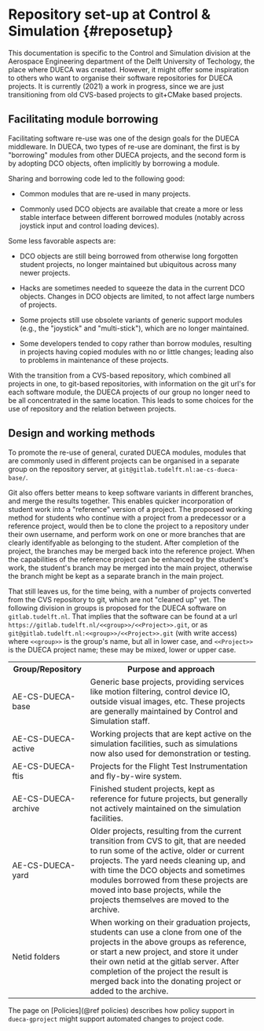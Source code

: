 # Repository set-up at Control & Simulation {#reposetup}

This documentation is specific to the Control and Simulation division
at the Aerospace Engineering department of the Delft University of
Techology, the place where DUECA was created. However, it might offer
some inspiration to others who want to organise their software
repositories for DUECA projects. It is currently (2021) a work in
progress, since we are just transitioning from old CVS-based projects
to git+CMake based projects.

## Facilitating module borrowing

Facilitating software re-use was one of the design goals for the DUECA
middleware. In DUECA, two types of re-use are dominant, the first is
by "borrowing" modules from other DUECA projects, and the second form
is by adopting DCO objects, often implicitly by borrowing a module.

Sharing and borrowing code led to the following good:

- Common modules that are re-used in many projects.

- Commonly used DCO objects are available that create a more or less
  stable interface between different borrowed modules (notably across
  joystick input and control loading devices).

Some less favorable aspects are:

- DCO objects are still being borrowed from otherwise long forgotten
  student projects, no longer maintained but ubiquitous across many
  newer projects.

- Hacks are sometimes needed to squeeze the data in the current DCO
  objects. Changes in DCO objects are limited, to not affect large
  numbers of projects.

- Some projects still use obsolete variants of generic support modules
  (e.g., the "joystick" and "multi-stick"), which are no longer maintained.

- Some developers tended to copy rather than borrow modules, resulting
  in projects having copied modules with no or little changes; leading
  also to problems in maintenance of these projects.

With the transition from a CVS-based repository, which combined all
projects in one, to git-based repositories, with information on the
git url's for each software module, the DUECA projects of our group no
longer need to be all concentrated in the same location. This leads to
some choices for the use of repository and the relation between
projects.

## Design and working methods

To promote the re-use of general, curated DUECA modules, modules that
are commonly used in different projects can be organised in a separate
group on the repository server, at
```git@gitlab.tudelft.nl:ae-cs-dueca-base/```.

Git also offers better means to keep software variants in different
branches, and merge the results together. This enables quicker
incorporation of student work into a "reference" version of a
project. The proposed working method for students who continue with a
project from a predecessor or a reference project, would then be to
clone the project to a repository under their own username, and
perform work on one or more branches that are clearly identifyable as
belonging to the student. After completion of the project, the
branches may be merged back into the reference project. When the
capabilities of the reference project can be enhanced by the student's
work, the student's branch may be merged into the main project,
otherwise the branch might be kept as a separate branch in the main
project.

That still leaves us, for the time being, with a number of projects
converted from the CVS repository to git, which are not "cleaned up"
yet. The following division in groups is proposed for the DUECA
software on `gitlab.tudelft.nl`. That implies that the software can be
found at a url
```https://gitlab.tudelft.nl/<<group>>/<<Project>>.git```, or as
```git@gitlab.tudelft.nl:<<group>>/<<Project>>.git``` (with write access)
where
`<<group>>` is the group's name, but all in lower case, and
`<<Project>>` is the DUECA project name; these may be mixed, lower or
upper case.

<table>
<tr><th>Group/Repository</th><th>Purpose and approach</th></tr>

<tr><td>AE-CS-DUECA-base </td><td> Generic base projects, providing
services like motion filtering, control device IO, outside visual
images, etc. These projects are generally maintained by Control and
Simulation staff. </td></tr>

<tr><td>AE-CS-DUECA-active </td><td> Working projects that are kept
active on the simulation facilities, such as simulations now also used
for demonstration or testing. </td></tr>

<tr><td>AE-CS-DUECA-ftis </td><td> Projects for the Flight Test
Instrumentation and fly-by-wire system.  </td></tr>

<tr><td>AE-CS-DUECA-archive </td><td> Finished student projects, kept
as reference for future projects, but generally not actively
maintained on the simulation facilities. </td></tr>

<tr><td>AE-CS-DUECA-yard </td><td> Older projects, resulting from the
current transition from CVS to git, that are needed to run some of the
active, older or current projects. The yard needs cleaning up, and
with time the DCO objects and sometimes modules borrowed from these
projects are moved into base projects, while the projects themselves
are moved to the archive. </td></tr>

<tr><td>Netid folders </td><td> When working on their graduation
projects, students can use a clone from one of the projects in the
above groups as reference, or start a new project, and store it under
their own netid at the gitlab server. After completion of the project
the result is merged back into the donating project or added to the
archive. </td></tr>

</table>

The page on [Policies](@ref policies) describes how policy support in
`dueca-gproject` might support automated changes to project code.
